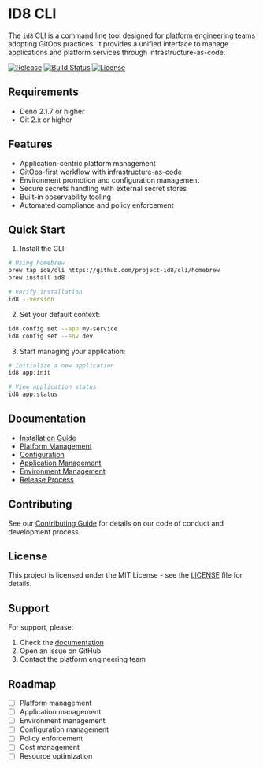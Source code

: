 # ID8 CLI

The `id8` CLI is a command line tool designed for platform engineering teams adopting GitOps practices. It provides a unified interface to manage applications and platform services through infrastructure-as-code.

[![Release](https://img.shields.io/github/v/release/project-id8/cli)](https://github.com/project-id8/cli/releases)
[![Build Status](https://github.com/project-id8/cli/workflows/Release/badge.svg)](https://github.com/project-id8/cli/actions)
[![License](https://img.shields.io/github/license/project-id8/cli)](LICENSE)

## Requirements

- Deno 2.1.7 or higher
- Git 2.x or higher

## Features

- Application-centric platform management
- GitOps-first workflow with infrastructure-as-code
- Environment promotion and configuration management
- Secure secrets handling with external secret stores
- Built-in observability tooling
- Automated compliance and policy enforcement

## Quick Start

1. Install the CLI:

```bash
# Using homebrew
brew tap id8/cli https://github.com/project-id8/cli/homebrew
brew install id8

# Verify installation
id8 --version
```

2. Set your default context:
```bash
id8 config set --app my-service
id8 config set --env dev
```

3. Start managing your application:
```bash
# Initialize a new application
id8 app:init

# View application status
id8 app:status
```

## Documentation

- [Installation Guide](docs/installation.md)
- [Platform Management](docs/platform.md)
- [Configuration](docs/configuration.md)
- [Application Management](docs/apps.md)
- [Environment Management](docs/environments.md)
- [Release Process](docs/releasing.md)

## Contributing

See our [Contributing Guide](docs/contributing.md) for details on our code of conduct and development process.

## License

This project is licensed under the MIT License - see the [LICENSE](LICENSE) file for details.

## Support

For support, please:
1. Check the [documentation](https://docs.project-id8.org)
2. Open an issue on GitHub
3. Contact the platform engineering team

## Roadmap

- [ ] Platform management
- [ ] Application management
- [ ] Environment management
- [ ] Configuration management
- [ ] Policy enforcement
- [ ] Cost management
- [ ] Resource optimization
